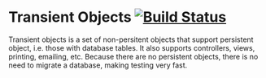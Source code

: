 # Transient Objects [![Build Status](https://travis-ci.org/GregSilcox/transient_objects.png?branch=master)](https://travis-ci.org/GregSilcox/transient_objects)

Transient objects is a set of non-persitent objects that support persistent object, i.e. those with database tables. It also supports controllers, views, printing, emailing, etc. Because there are no persistent objects, there is no need to migrate a database, making testing very fast.
